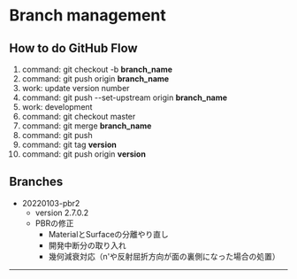 # Branch management

## How to do GitHub Flow

1. command: git checkout -b __branch_name__
2. command: git push origin __branch_name__
3. work: update version number
4. command: git push --set-upstream origin __branch_name__
5. work: development
6. command: git checkout master
7. command: git merge __branch_name__
8. command: git push
9. command: git tag __version__
10. command: git push origin __version__


## Branches

* 20220103-pbr2
    - version 2.7.0.2
    - PBRの修正
        - MaterialとSurfaceの分離やり直し
        - 開発中断分の取り入れ
        - 幾何減衰対応（n'や反射屈折方向が面の裏側になった場合の処置）

---
